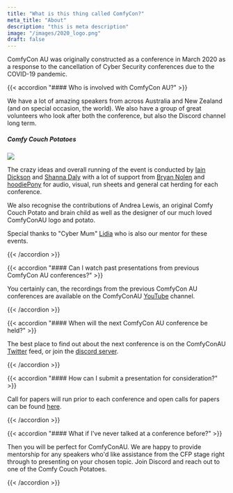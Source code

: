 ```yaml
---
title: "What is this thing called ComfyCon?"
meta_title: "About"
description: "this is meta description"
image: "/images/2020_logo.png"
draft: false
---
```


ComfyCon AU was originally constructed as a conference in March 2020 as a response to the cancellation of Cyber Security conferences due to the COVID-19 pandemic. 

{{< accordion "#### Who is involved with ComfyCon AU?" >}}

We have a lot of amazing speakers from across Australia and New Zealand (and on special occasion, the world). We also have a group of great volunteers who look after both the conference, but also the Discord channel long term. 

##### Comfy Couch Potatoes

![](/images/comfy_count_potatoes.jpeg)

The crazy ideas and overall running of the event is conducted by [Iain Dickson](https://twitter.com/wan0net) and [Shanna Daly](https://twitter.com/fancy_4n6) with a lot of support from [Bryan Nolen](https://twitter.com/BryanNolen) and [hoodiePony](https://twitter.com/hoodiePony) for audio, visual, run sheets and general cat herding for each conference.

We also recognise the contributions of Andrea Lewis, an original Comfy Couch Potato and brain child as well as the designer of our much loved ComfyConAU logo and potato.

Special thanks to "Cyber Mum" [Lidia](https://twitter.com/pink_tangent) who is also our mentor for these events.

{{< /accordion >}}

{{< accordion "#### Can I watch past presentations from previous ComfyCon AU conferences?" >}}

You certainly can, the recordings from the previous ComfyCon AU conferences are available on the ComfyConAU [YouTube](https://www.youtube.com/c/ComfyConAU) channel.

{{< /accordion >}}

{{< accordion "#### When will the next ComfyCon AU conference be held?" >}}

The best place to find out about the next conference is on the ComfyConAU [Twitter](https://twitter.com/comfyconau) feed, or join the [discord server](https://discord.gg/FCcbX866CN).

{{< /accordion >}}

{{< accordion "#### How can I submit a presentation for consideration?" >}}

Call for papers will run prior to each conference and open calls for papers can be found [here](/cfp/).

{{< /accordion >}}

{{< accordion "#### What if I've never talked at a conference before?" >}}

Then you will be perfect for ComfyConAU. We are happy to provide mentorship for any speakers who'd like assistance from the CFP stage right through to presenting on your chosen topic. Join Discord and reach out to one of the Comfy Couch Potatoes.

{{< /accordion >}}
